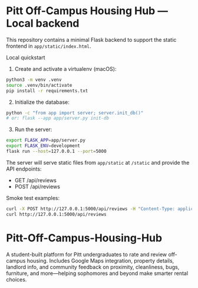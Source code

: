 # Pitt Off-Campus Housing Hub — Local backend

This repository contains a minimal Flask backend to support the static frontend in `app/static/index.html`.

Local quickstart

1. Create and activate a virtualenv (macOS):

```bash
python3 -m venv .venv
source .venv/bin/activate
pip install -r requirements.txt
```

2. Initialize the database:

```bash
python -c "from app import server; server.init_db()"
# or: flask --app app/server.py init-db
```

3. Run the server:

```bash
export FLASK_APP=app/server.py
export FLASK_ENV=development
flask run --host=127.0.0.1 --port=5000
```

The server will serve static files from `app/static` at `/static` and provide the API endpoints:

- GET /api/reviews
- POST /api/reviews

Smoke test examples:

```bash
curl -X POST http://127.0.0.1:5000/api/reviews -H "Content-Type: application/json" -d '{"lat":40.444,"lng":-79.956,"address":"Test","housingType":"Apartment","overall":4}'
curl http://127.0.0.1:5000/api/reviews
```
# Pitt-Off-Campus-Housing-Hub
A student-built platform for Pitt undergraduates to rate and review off-campus housing. Includes Google Maps integration, property details, landlord info, and community feedback on proximity, cleanliness, bugs, furniture, and more—helping sophomores and beyond make smarter rental choices.
